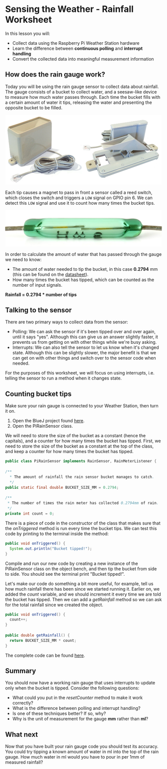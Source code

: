 # Sensing the Weather - Rainfall Worksheet

In this lesson you will:

- Collect data using the Raspberry Pi Weather Station hardware
- Learn the difference between **continuous polling** and **interrupt handling**
- Convert the collected data into meaningful measurement information

## How does the rain gauge work?

Today you will be using the rain gauge sensor to collect data about rainfall. The gauge consists of a bucket to collect water, and a seesaw-like device to measure how much water passes through. Each time the bucket fills with a certain amount of water it tips, releasing the water and presenting the opposite bucket to be filled.

  ![](images/rain_gauge_both.jpg)

Each tip causes a magnet to pass in front a sensor called a reed switch, which closes the switch and triggers a `LOW` signal on GPIO pin 6. We can detect this `LOW` signal and use it to count how many times the bucket tips.

  ![](images/reed_switch.jpg)

In order to calculate the amount of water that has passed through the gauge we need to know:

  - The amount of water needed to tip the bucket, in this case **0.2794** mm (this can be found on the [datasheet](https://www.argentdata.com/files/80422_datasheet.pdf)).
  - How many times the bucket has tipped, which can be counted as the number of input signals.

  **Rainfall = 0.2794 * number of tips**

## Talking to the sensor

There are two primary ways to collect data from the sensor:

* Polling: We can ask the sensor if it's been tipped over and over again, until it says "yes".
Although this can give us an answer slightly faster, it prevents us from getting on with other things while we're busy asking.
* Interrupts: We can also tell the sensor to let us know when it's changed state. Although this can be slightly slower, the major benefit is that we can get on with other things and switch over to the sensor code when needed.

For the purposes of this worksheet, we will focus on using interrupts, i.e. telling the sensor to run a method when it changes state.

## Counting bucket tips

Make sure your rain gauge is connected to your Weather Station, then turn it on.

1. Open the BlueJ project found [here](https://bluej.org/raspberrypi/WeatherStation/lesson-1/initial.jar).
1. Open the PiRainSensor class.

We will need to store the size of the bucket as a constant (hence the capitals), and a counter for how many times the bucket has tipped.
First, we need to store the size of the bucket as a constant at the top of the class, and keep a counter for how many times the bucket has tipped.
  ```java
  public class PiRainSensor implements RainSensor, RainMeterListener {

  /**
	* The amount of rainfall the rain sensor bucket manages to catch.
	*/
  public static final double BUCKET_SIZE_MM = 0.2794;

  /**
   * The number of times the rain meter has collected 0.2794mm of rain.
   */
  private int count = 0;

  ```

There is a piece of code in the 
constructor of the class that makes sure that the *onTriggered* method is run every time the bucket tips.
We can test this code by printing to the terminal inside the method:

  ```java
  public void onTriggered() {
    System.out.println("Bucket tipped!");
  }
  ```

Compile and run our new code by creating a new instance of the PiRainSensor class on the object bench,
and then tip the bucket from side to side. You should see the terminal print "Bucket tipped!".

Let's make our code do something a bit more useful, for example, tell us how much rainfall there has been since we started running it.
Earlier on, we added the *count* variable, and we should increment it every time we are told the bucket has tipped.
Then we can add a *getRainfall* method so we can ask for the total rainfall since we created the object.

  ```java
  public void onTriggered() {
    count++;
  }
  
  public double getRainfall() {
    return BUCKET_SIZE_MM * count;
  }
  ```

The complete code can be found [here](https://bluej.org/raspberrypi/WeatherStation/lesson-1/complete.jar).

## Summary

You should now have a working rain gauge that uses interrupts to update only when the bucket is tipped.
Consider the following questions:
* What could you put in the *resetCounter* method to make it work correctly?
* What is the difference between polling and interrupt handling?
* Is one of these techniques better? If so, why?
* Why is the unit of measurement for the gauge **mm** rather than **ml**?

## What next

Now that you have built your rain gauge code you should test its accuracy. You could try tipping a known amount of water in ml into the top of the rain gauge. How much water in ml would you have to pour in per 1mm of measured rainfall?

